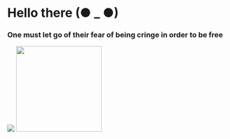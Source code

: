 # Hello there (● _ ●)
### One must let go of their fear of being cringe in order to be free
<img src="https://github-readme-stats.vercel.app/api?username=biminkoju&theme=tokyonight&show_icons=true"> <img src="https://github-readme-stats.vercel.app/api/top-langs/?username=biminkoju&langs_count=6&layout=compact&theme=tokyonight&show_icons=true%22" height=195 >
